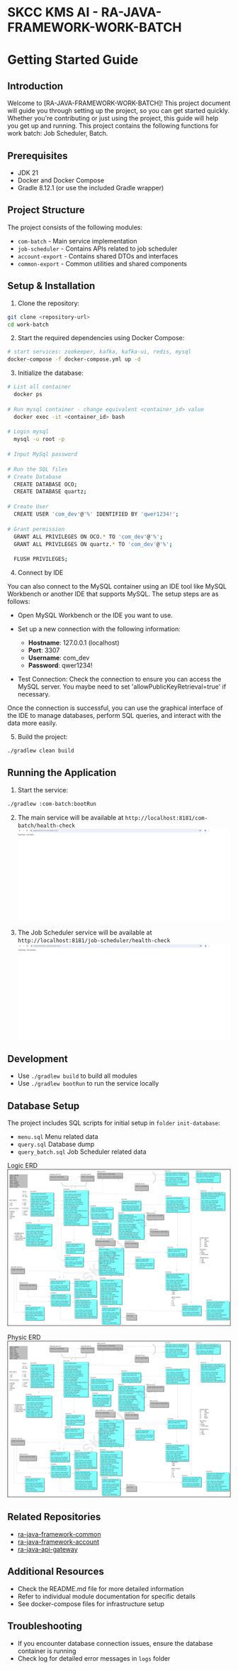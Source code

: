# SKCC KMS AI - RA-JAVA-FRAMEWORK-WORK-BATCH

# Getting Started Guide
## Introduction

Welcome to [RA-JAVA-FRAMEWORK-WORK-BATCH]!
This project document will guide you through setting up the project, so you can get started quickly. Whether you're contributing or just using the project, this guide will help you get up and running.
This project contains the following functions for work batch: Job Scheduler, Batch.

## Prerequisites

- JDK 21
- Docker and Docker Compose
- Gradle 8.12.1 (or use the included Gradle wrapper)

## Project Structure

The project consists of the following modules:

- `com-batch` - Main service implementation
- `job-scheduler` - Contains APIs related to job scheduler 
- `account-export` - Contains shared DTOs and interfaces
- `common-export` - Common utilities and shared components

## Setup & Installation

1. Clone the repository:

```bash
git clone <repository-url>
cd work-batch
```

2. Start the required dependencies using Docker Compose:

```bash
# start services: zookeeper, kafka, kafka-ui, redis, mysql
docker-compose -f docker-compose.yml up -d
```

3. Initialize the database:

```bash
# List all container
  docker ps

# Run mysql container - change equivalent <container_id> value	
  docker exec -it <container_id> bash

# Login mysql
  mysql -u root -p

# Input MySql password

# Run the SQL files
# Create Database
  CREATE DATABASE OCO;
  CREATE DATABASE quartz;

# Create User
  CREATE USER 'com_dev'@'%' IDENTIFIED BY 'qwer1234!';

# Grant permission
  GRANT ALL PRIVILEGES ON OCO.* TO 'com_dev'@'%';  
  GRANT ALL PRIVILEGES ON quartz.* TO 'com_dev'@'%';

  FLUSH PRIVILEGES;
```

4. Connect by IDE

You can also connect to the MySQL container using an IDE tool like MySQL Workbench or another IDE that supports MySQL.
The setup steps are as follows:

- Open MySQL Workbench or the IDE you want to use.
- Set up a new connection with the following information:
    - **Hostname**: 127.0.0.1 (localhost)
    - **Port**: 3307
    - **Username**: com_dev
    - **Password**: qwer1234!


- Test Connection: Check the connection to ensure you can access the MySQL server.
  You maybe need to set 'allowPublicKeyRetrieval=true' if necessary.

Once the connection is successful, you can use the graphical interface of the IDE to manage databases, perform SQL
queries, and interact with the data more easily.

5. Build the project:

```bash
./gradlew clean build
```

## Running the Application

1. Start the service:

```bash
./gradlew :com-batch:bootRun
```

2. The main service will be available at `http://localhost:8181/com-batch/health-check`
   ![swager.png](docs/imgs/HealthCheckComBatch.png)

3. The Job Scheduler service will be available at `http://localhost:8181/job-scheduler/health-check`
   ![swager.png](docs/imgs/HealthCheckJobScheduler.png)

## Development

- Use `./gradlew build` to build all modules
- Use `./gradlew bootRun` to run the service locally

## Database Setup

The project includes SQL scripts for initial setup in `folder` `init-database`:

- `menu.sql` Menu related data
- `query.sql` Database dump
- `query_batch.sql` Job Scheduler related data

Logic ERD
![logic-erd.png](docs/imgs/logic-erd.png)

Physic ERD
![physic-erd.png](docs/imgs/physic-erd.png)

## Related Repositories

- [ra-java-framework-common](https://github.com/skccmygit/ra-java-framework-common)
- [ra-java-framework-account](https://github.com/skccmygit/ra-java-framework-account)
- [ra-java-api-gateway](https://github.com/skccmygit/ra-java-api-gateway)

## Additional Resources

- Check the README.md file for more detailed information
- Refer to individual module documentation for specific details
- See docker-compose files for infrastructure setup

## Troubleshooting

- If you encounter database connection issues, ensure the database container is running
- Check log for detailed error messages in `logs` folder